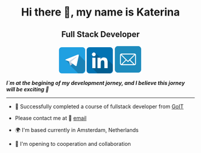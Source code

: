  <div align="center">
      <h1>Hi there 👋, my name is Katerina</h1>
      <h2>Full Stack Developer</h2>
    </div>
    <div align="center">
      <a href="https://t.me/Katerina_Riabukh"
        ><img
          src="./images/telegram_icon-icons.com_53603.png"
          alt="telegram"
          width="70"
          height="70"
      /></a>
      <a href="https://linkedin.com/in/katerinariabukh"
        ><img
          src="./images/linkedin_icon-icons.com_53609.png"
          alt="linkedin"
          width="70"
          height="70"
      /></a>
      <a href="https://katerina.riabukh@gmail.com"
        ><img
         src="./images/Email-Icon_icon-icons.com_52870.png"
          alt="telegram"
          width="75"
          height="75"
      /></a>
    </div>

**_I`m at the begining of my development jorney, and I believe this jorney will be exciting 🌟_**

---

- 🏫 Successfully completed a course of fullstack developer from [GoIT](https://github.com/goitacademy)

- Please contact me at 📧 [email](mailto:katerina.riabukh@gmail.com)

- 🌍 I'm based currently in Amsterdam, Netherlands

- 🤝 I'm opening to cooperation and collaboration
